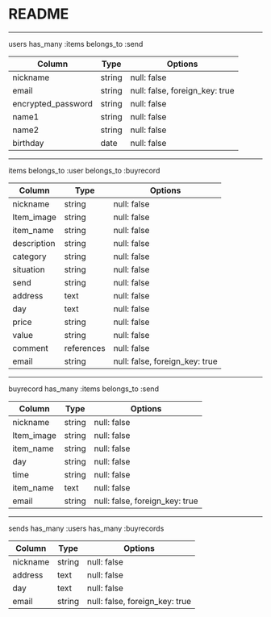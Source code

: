 # README
--------------------
users
  has_many :items
  belongs_to :send

| Column             | Type   | Options                        |
| ------------------ | ------ | -----------                    |
| nickname           | string | null: false                    |
| email              | string | null: false, foreign_key: true |
| encrypted_password | string | null: false                    |
| name1              | string | null: false                    |
| name2              | string | null: false                    |
| birthday           | date   | null: false                    |


--------------------
items
  belongs_to :user
  belongs_to :buyrecord

| Column     | Type       | Options                        |
| ---------- | ---------- | ------------------------------ |
| nickname   | string     | null: false                    |
| Item_image | string     | null: false                    |
| item_name  | string     | null: false                    |
| description| string     | null: false                    |
| category   | string     | null: false                    |
| situation  | string     | null: false                    |
| send       | string     | null: false                    |
| address    | text       | null: false                    |
| day        | text       | null: false                    |
| price      | string     | null: false                    |
| value      | string     | null: false                    |
| comment    | references | null: false                    |
| email      | string     | null: false, foreign_key: true |


--------------------
buyrecord
  has_many :items
  belongs_to :send

| Column    | Type       | Options                        |
| --------  | ---------- | ------------------------------ |
| nickname  | string     | null: false                    |
| Item_image| string     | null: false                    |
| item_name | string     | null: false                    |
| day       | string     | null: false                    |
| time      | string     | null: false                    |
| item_name | text       | null: false                    |
| email     | string     | null: false, foreign_key: true |


--------------------
sends
  has_many :users
  has_many :buyrecords

| Column   | Type       | Options                        |
| -------- | ---------- | ------------------------------ |
| nickname | string     | null: false                    |
| address  | text       | null: false                    |
| day      | text       | null: false                    |
| email    | string     | null: false, foreign_key: true |